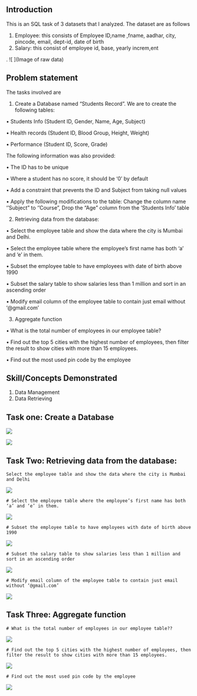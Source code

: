 ## Introduction
This is an SQL task of 3 datasets that I analyzed. The dataset are as follows
1.	Employee: this consists of Employee ID,name ,fname, aadhar, city, pincode, email, dept-id, date of birth
2.	Salary: this consist of employee id, base, yearly increm,ent

.  ![ ](Image of raw data)

## Problem statement
The tasks involved are
1.	Create a Database named “Students Record”. We are to create the following tables:
   
•	Students Info (Student ID, Gender, Name, Age, Subject)

•	Health records (Student ID, Blood Group, Height, Weight)

•	Performance (Student ID, Score, Grade)

The following information was also provided:

•	The ID has to be unique

•	Where a student has no score, it should be ‘0’ by default

•	Add a constraint that prevents the ID and Subject from taking null values

•	Apply the following modifications to the table: Change the column name ‘’Subject” to ‘’Course”, Drop the “Age” column from the ‘Students Info’ table 

2.	Retrieving data from the database:
	
•	Select the employee table and show the data where the city is Mumbai and Delhi.

•	Select the employee table where the employee’s first name has both ‘a’ and ‘e’ in them. 

•	Subset the employee table to have employees with date of birth above 1990

•	Subset the salary table to show salaries less than 1 million and sort in an ascending order

•	Modify email column of the employee table to contain just email without ‘@gmail.com’

3.	Aggregate function
   
•	What is the total number of employees in our employee table?

•	Find out the top 5 cities with the highest number of employees, then filter the result to show cities with more than 15 employees.

•	Find out the most used pin code by the employee

## Skill/Concepts Demonstrated
1.	Data Management	
2.	Data Retrieving
     
## Task one: Create a Database

![ ](TSK1A.jpg)

![ ](TSK1B.jpg)

## Task Two: Retrieving data from the database:

	Select the employee table and show the data where the city is Mumbai and Delhi

![ ](TSK2A.jpg)

	# Select the employee table where the employee’s first name has both ‘a’ and ‘e’ in them.

 ![ ](TSK2B.jpg)
 
	# Subset the employee table to have employees with date of birth above 1990

![ ](TSK2C.jpg)

	# Subset the salary table to show salaries less than 1 million and sort in an ascending order

![ ](TSK2D.jpg)

	# Modify email column of the employee table to contain just email without ‘@gmail.com’

![ ](TSK2E.jpg)

## Task Three: Aggregate function 

	# What is the total number of employees in our employee table??

![ ](TSK3A.jpg)

 	# Find out the top 5 cities with the highest number of employees, then filter the result to show cities with more than 15 employees.
  
![ ](TSK3B.jpg)

	# Find out the most used pin code by the employee

![ ](TSK3C.jpg)

